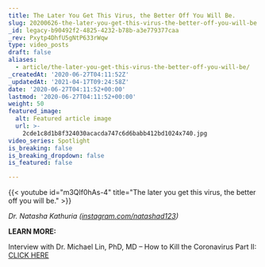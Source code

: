 ```yaml
---
title: The Later You Get This Virus, the Better Off You Will Be.
slug: 20200626-the-later-you-get-this-virus-the-better-off-you-will-be
_id: legacy-b90492f2-4825-4232-b78b-a3e779377caa
_rev: Pxytp4DhfU5gNtP633rWqw
type: video_posts
draft: false
aliases:
  - article/the-later-you-get-this-virus-the-better-off-you-will-be/
_createdAt: '2020-06-27T04:11:52Z'
_updatedAt: '2021-04-17T09:24:58Z'
date: '2020-06-27T04:11:52+00:00'
lastmod: '2020-06-27T04:11:52+00:00'
weight: 50
featured_image:
  alt: Featured article image
  url: >-
    2cde1c8d1b8f324030acacda747c6d6babb412bd1024x740.jpg
video_series: Spotlight
is_breaking: false
is_breaking_dropdown: false
is_featured: false

---
```

{{< youtube id="m3QIf0hAs-4" title="The later you get this virus, the better off you will be." >}}

_Dr. Natasha Kathuria ([instagram.com/natashad123](http://instgram.com/natashad123))_

**LEARN MORE:**

Interview with Dr. Michael Lin, PhD, MD – How to Kill the Coronavirus Part II: [CLICK HERE](https://smarthernews.com/article/how-to-kill-the-new-coronavirus-part-ii/)